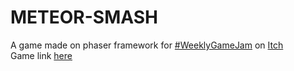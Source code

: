 # METEOR-SMASH
A game made on phaser framework for [#WeeklyGameJam](https://itch.io/jam/weekly-game-jam-118) on [Itch](https://itch.io) <br />
Game link [here](https://splintercell9dev.itch.io/meteor-smash)